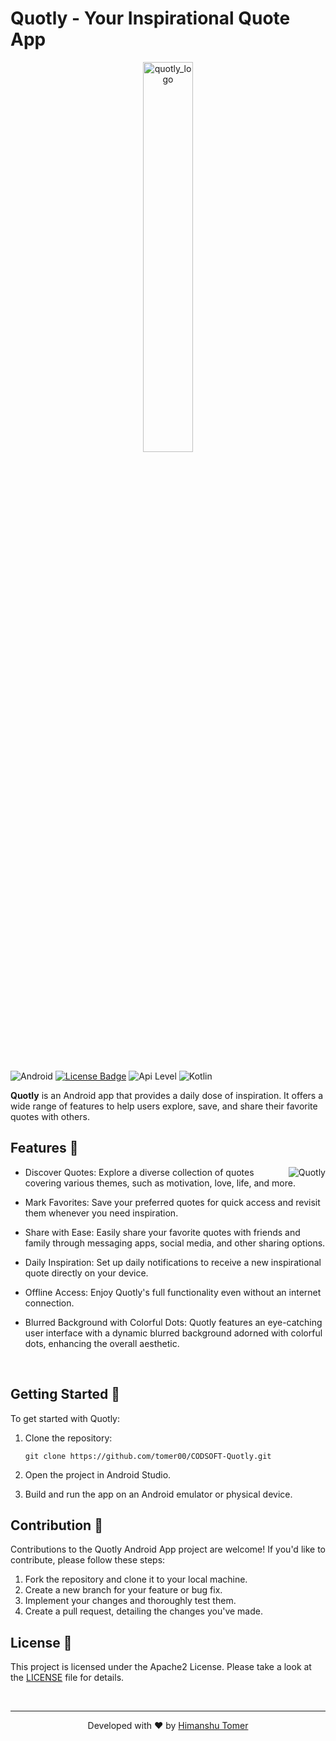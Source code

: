 # Quotly - Your Inspirational Quote App

<div align="center">
<img  alt="quotly_logo" src="https://github.com/tomer00/Ludo-Java/assets/68748487/0fa4eb47-4205-40e3-88e4-0e87c4b69b39" width="40%"/>
</div>

<img height=40px/>

![Android](https://img.shields.io/badge/Android-3DDC84?&logo=android&logoColor=white&style=for-the-badge)
[![License Badge](https://img.shields.io/badge/license-Apache%202.0-blue?style=for-the-badge)](https://github.com/tomer00/Anganwadi-Helper/blob/master/LICENSE)
![Api Level](https://img.shields.io/badge/Min%20API%20Level-29-important?style=for-the-badge)
![Kotlin](https://img.shields.io/badge/Kotlin-0095D5?&logo=kotlin&logoColor=white&style=for-the-badge)


**Quotly** is an Android app that provides a daily dose of inspiration. It offers a wide range of features to help users explore, save, and share their favorite quotes with others.

## Features 📱

<img align="right" src="https://github.com/tomer00/CODSOFT-Quotly/assets/68748487/c98fbc74-07fd-44a7-b4a0-3bfeaaddd8d4" alt="Quotly">

- Discover Quotes: Explore a diverse collection of quotes covering various themes, such as motivation, love, life, and more.

- Mark Favorites: Save your preferred quotes for quick access and revisit them whenever you need inspiration.

- Share with Ease: Easily share your favorite quotes with friends and family through messaging apps, social media, and other sharing options.

- Daily Inspiration: Set up daily notifications to receive a new inspirational quote directly on your device.

- Offline Access: Enjoy Quotly's full functionality even without an internet connection.

- Blurred Background with Colorful Dots: Quotly features an eye-catching user interface with a dynamic blurred background adorned with colorful dots, enhancing the overall aesthetic.

<br/>


## Getting Started 🚀

To get started with Quotly:

1. Clone the repository:

   ```
   git clone https://github.com/tomer00/CODSOFT-Quotly.git
   ```

2. Open the project in Android Studio.

3. Build and run the app on an Android emulator or physical device.

## Contribution 👋

Contributions to the Quotly Android App project are welcome! If you'd like to contribute, please follow these steps:

1. Fork the repository and clone it to your local machine.
2. Create a new branch for your feature or bug fix.
3. Implement your changes and thoroughly test them.
4. Create a pull request, detailing the changes you've made.


## License 📃

This project is licensed under the Apache2 License. Please take a look at the [LICENSE](LICENSE) file for details.

<br/>

---

<div align="center">Developed with ❤️ by <a href="https://linkedin.com/in/tomer00" target="_blank">Himanshu Tomer</a></div>
